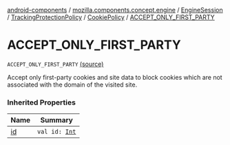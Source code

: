 [android-components](../../../../index.md) / [mozilla.components.concept.engine](../../../index.md) / [EngineSession](../../index.md) / [TrackingProtectionPolicy](../index.md) / [CookiePolicy](index.md) / [ACCEPT_ONLY_FIRST_PARTY](./-a-c-c-e-p-t_-o-n-l-y_-f-i-r-s-t_-p-a-r-t-y.md)

# ACCEPT_ONLY_FIRST_PARTY

`ACCEPT_ONLY_FIRST_PARTY` [(source)](https://github.com/mozilla-mobile/android-components/blob/master/components/concept/engine/src/main/java/mozilla/components/concept/engine/EngineSession.kt#L156)

Accept only first-party cookies and site data to block cookies which are
not associated with the domain of the visited site.

### Inherited Properties

| Name | Summary |
|---|---|
| [id](id.md) | `val id: `[`Int`](https://kotlinlang.org/api/latest/jvm/stdlib/kotlin/-int/index.html) |
